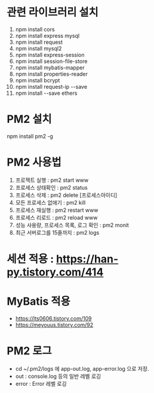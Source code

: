 # 관련 라이브러리 설치
 1) npm install cors
 2) npm install express mysql
 3) npm install request
 4) npm install mysql2
 5) npm install express-session
 6) npm install session-file-store
 7) npm install mybatis-mapper 
 8) npm install properties-reader
 9) npm install bcrypt
 10) npm install request-ip --save
 11) npm install --save ethers
 

# PM2 설치
 npm install pm2 -g

# PM2 사용법
 1) 프로젝트 실행 : pm2 start www
 2) 프로세스 상태확인 : pm2 status
 3) 프로세스 삭제 : pm2 delete [프로세스아이디]
 4) 모든 프로세스 없애기 : pm2 kill
 5) 프로세스 재실행 : pm2 restart www
 6) 프로세스 리로드 : pm2 reload www
 7) 성능 사용량, 프로세스 목록, 로그 확인 : pm2 monit
 8) 최근 서버로그를 15줄까지 : pm2 logs <appname>


# 세션 적용 : https://han-py.tistory.com/414
# MyBatis 적용
 - https://lts0606.tistory.com/109
 - https://meyouus.tistory.com/92

# PM2 로그
 - cd ~/.pm2/logs 에 app-out.log, app-error.log 으로 저장.
 - out : console.log 등의 일반 레벨 로깅
 - error : Error 레벨 로깅